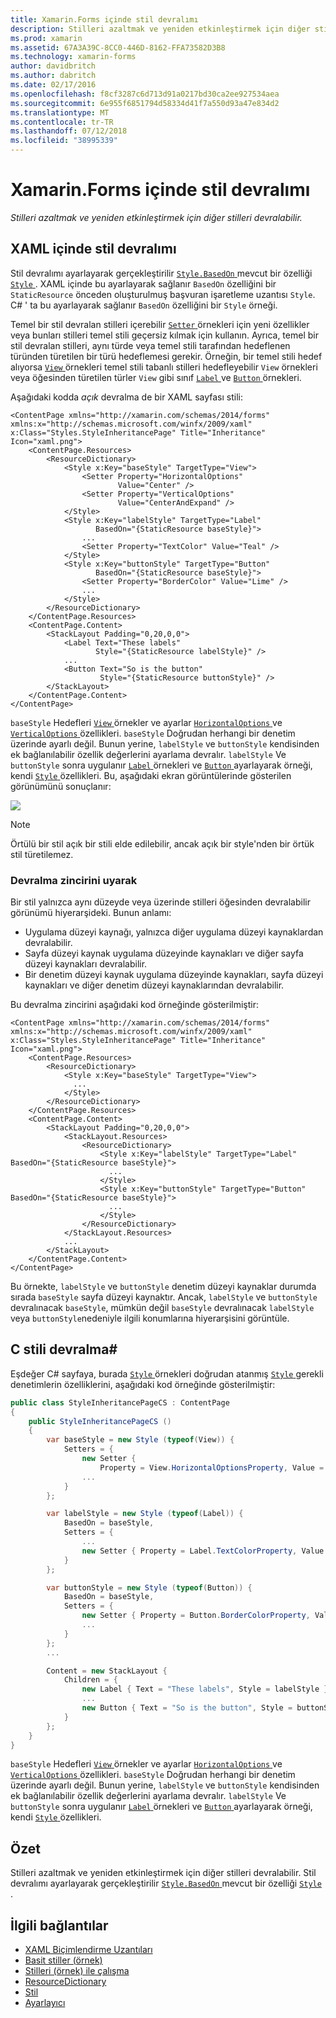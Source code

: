 ```yaml
---
title: Xamarin.Forms içinde stil devralımı
description: Stilleri azaltmak ve yeniden etkinleştirmek için diğer stilleri devralabilir. Bu makalede, bir Xamarin.Forms uygulamasında stil devralımı gerçekleştirmek açıklanmaktadır.
ms.prod: xamarin
ms.assetid: 67A3A39C-8CC0-446D-8162-FFA73582D3B8
ms.technology: xamarin-forms
author: davidbritch
ms.author: dabritch
ms.date: 02/17/2016
ms.openlocfilehash: f8cf3287c6d713d91a0217bd30ca2ee927534aea
ms.sourcegitcommit: 6e955f6851794d58334d41f7a550d93a47e834d2
ms.translationtype: MT
ms.contentlocale: tr-TR
ms.lasthandoff: 07/12/2018
ms.locfileid: "38995339"
---
```

# <a name="style-inheritance-in-xamarinforms"></a>Xamarin.Forms içinde stil devralımı

_Stilleri azaltmak ve yeniden etkinleştirmek için diğer stilleri devralabilir._

## <a name="style-inheritance-in-xaml"></a>XAML içinde stil devralımı

Stil devralımı ayarlayarak gerçekleştirilir [ `Style.BasedOn` ](xref:Xamarin.Forms.Style.BasedOn) mevcut bir özelliği [ `Style` ](xref:Xamarin.Forms.Style). XAML içinde bu ayarlayarak sağlanır `BasedOn` özelliğini bir `StaticResource` önceden oluşturulmuş başvuran işaretleme uzantısı `Style`. C# ' ta bu ayarlayarak sağlanır `BasedOn` özelliğini bir `Style` örneği.

Temel bir stil devralan stilleri içerebilir [ `Setter` ](xref:Xamarin.Forms.Setter) örnekleri için yeni özellikler veya bunları stilleri temel stili geçersiz kılmak için kullanın. Ayrıca, temel bir stil devralan stilleri, aynı türde veya temel stili tarafından hedeflenen türünden türetilen bir türü hedeflemesi gerekir. Örneğin, bir temel stili hedef alıyorsa [ `View` ](xref:Xamarin.Forms.View) örnekleri temel stili tabanlı stilleri hedefleyebilir `View` örnekleri veya öğesinden türetilen türler `View` gibi sınıf [ `Label` ](xref:Xamarin.Forms.Label) ve [ `Button` ](xref:Xamarin.Forms.Button) örnekleri.

Aşağıdaki kodda *açık* devralma de bir XAML sayfası stili:

```xaml
<ContentPage xmlns="http://xamarin.com/schemas/2014/forms" xmlns:x="http://schemas.microsoft.com/winfx/2009/xaml" x:Class="Styles.StyleInheritancePage" Title="Inheritance" Icon="xaml.png">
    <ContentPage.Resources>
        <ResourceDictionary>
            <Style x:Key="baseStyle" TargetType="View">
                <Setter Property="HorizontalOptions"
                        Value="Center" />
                <Setter Property="VerticalOptions"
                        Value="CenterAndExpand" />
            </Style>
            <Style x:Key="labelStyle" TargetType="Label"
                   BasedOn="{StaticResource baseStyle}">
                ...
                <Setter Property="TextColor" Value="Teal" />
            </Style>
            <Style x:Key="buttonStyle" TargetType="Button"
                   BasedOn="{StaticResource baseStyle}">
                <Setter Property="BorderColor" Value="Lime" />
                ...
            </Style>
        </ResourceDictionary>
    </ContentPage.Resources>
    <ContentPage.Content>
        <StackLayout Padding="0,20,0,0">
            <Label Text="These labels"
                   Style="{StaticResource labelStyle}" />
            ...
            <Button Text="So is the button"
                    Style="{StaticResource buttonStyle}" />
        </StackLayout>
    </ContentPage.Content>
</ContentPage>
```

`baseStyle` Hedefleri [ `View` ](xref:Xamarin.Forms.View) örnekler ve ayarlar [ `HorizontalOptions` ](xref:Xamarin.Forms.View.HorizontalOptions) ve [ `VerticalOptions` ](xref:Xamarin.Forms.View.VerticalOptions) özellikleri. `baseStyle` Doğrudan herhangi bir denetim üzerinde ayarlı değil. Bunun yerine, `labelStyle` ve `buttonStyle` kendisinden ek bağlanılabilir özellik değerlerini ayarlama devralır. `labelStyle` Ve `buttonStyle` sonra uygulanır [ `Label` ](xref:Xamarin.Forms.Label) örnekleri ve [ `Button` ](xref:Xamarin.Forms.Button) ayarlayarak örneği, kendi [ `Style` ](xref:Xamarin.Forms.VisualElement.Style) özellikleri. Bu, aşağıdaki ekran görüntülerinde gösterilen görünümünü sonuçlanır:

[![](inheritance-images/style-inheritance.png)](inheritance-images/style-inheritance-large.png#lightbox)

> [!NOTE]
> Örtülü bir stil açık bir stili elde edilebilir, ancak açık bir style'nden bir örtük stil türetilemez.

### <a name="respecting-the-inheritance-chain"></a>Devralma zincirini uyarak

Bir stil yalnızca aynı düzeyde veya üzerinde stilleri öğesinden devralabilir görünümü hiyerarşideki. Bunun anlamı:

- Uygulama düzeyi kaynağı, yalnızca diğer uygulama düzeyi kaynaklardan devralabilir.
- Sayfa düzeyi kaynak uygulama düzeyinde kaynakları ve diğer sayfa düzeyi kaynakları devralabilir.
- Bir denetim düzeyi kaynak uygulama düzeyinde kaynakları, sayfa düzeyi kaynakları ve diğer denetim düzeyi kaynaklarından devralabilir.

Bu devralma zincirini aşağıdaki kod örneğinde gösterilmiştir:

```xaml
<ContentPage xmlns="http://xamarin.com/schemas/2014/forms" xmlns:x="http://schemas.microsoft.com/winfx/2009/xaml" x:Class="Styles.StyleInheritancePage" Title="Inheritance" Icon="xaml.png">
    <ContentPage.Resources>
        <ResourceDictionary>
            <Style x:Key="baseStyle" TargetType="View">
              ...
            </Style>
        </ResourceDictionary>
    </ContentPage.Resources>
    <ContentPage.Content>
        <StackLayout Padding="0,20,0,0">
            <StackLayout.Resources>
                <ResourceDictionary>
                    <Style x:Key="labelStyle" TargetType="Label" BasedOn="{StaticResource baseStyle}">
                      ...
                    </Style>
                    <Style x:Key="buttonStyle" TargetType="Button" BasedOn="{StaticResource baseStyle}">
                      ...
                    </Style>
                </ResourceDictionary>
            </StackLayout.Resources>
            ...
        </StackLayout>
    </ContentPage.Content>
</ContentPage>
```

Bu örnekte, `labelStyle` ve `buttonStyle` denetim düzeyi kaynaklar durumda sırada `baseStyle` sayfa düzeyi kaynaktır. Ancak, `labelStyle` ve `buttonStyle` devralınacak `baseStyle`, mümkün değil `baseStyle` devralınacak `labelStyle` veya `buttonStyle`nedeniyle ilgili konumlarına hiyerarşisini görüntüle.

## <a name="style-inheritance-in-c35"></a>C stili devralma&#35;

Eşdeğer C# sayfaya, burada [ `Style` ](xref:Xamarin.Forms.Style) örnekleri doğrudan atanmış [ `Style` ](xref:Xamarin.Forms.VisualElement.Style) gerekli denetimlerin özelliklerini, aşağıdaki kod örneğinde gösterilmiştir:

```csharp
public class StyleInheritancePageCS : ContentPage
{
    public StyleInheritancePageCS ()
    {
        var baseStyle = new Style (typeof(View)) {
            Setters = {
                new Setter {
                    Property = View.HorizontalOptionsProperty, Value = LayoutOptions.Center    },
                ...
            }
        };

        var labelStyle = new Style (typeof(Label)) {
            BasedOn = baseStyle,
            Setters = {
                ...
                new Setter { Property = Label.TextColorProperty, Value = Color.Teal    }
            }
        };

        var buttonStyle = new Style (typeof(Button)) {
            BasedOn = baseStyle,
            Setters = {
                new Setter { Property = Button.BorderColorProperty, Value =    Color.Lime },
                ...
            }
        };
        ...

        Content = new StackLayout {
            Children = {
                new Label { Text = "These labels", Style = labelStyle },
                ...
                new Button { Text = "So is the button", Style = buttonStyle }
            }
        };
    }
}
```

`baseStyle` Hedefleri [ `View` ](xref:Xamarin.Forms.View) örnekler ve ayarlar [ `HorizontalOptions` ](xref:Xamarin.Forms.View.HorizontalOptions) ve [ `VerticalOptions` ](xref:Xamarin.Forms.View.VerticalOptions) özellikleri. `baseStyle` Doğrudan herhangi bir denetim üzerinde ayarlı değil. Bunun yerine, `labelStyle` ve `buttonStyle` kendisinden ek bağlanılabilir özellik değerlerini ayarlama devralır. `labelStyle` Ve `buttonStyle` sonra uygulanır [ `Label` ](xref:Xamarin.Forms.Label) örnekleri ve [ `Button` ](xref:Xamarin.Forms.Button) ayarlayarak örneği, kendi [ `Style` ](xref:Xamarin.Forms.VisualElement.Style) özellikleri.

## <a name="summary"></a>Özet

Stilleri azaltmak ve yeniden etkinleştirmek için diğer stilleri devralabilir. Stil devralımı ayarlayarak gerçekleştirilir [ `Style.BasedOn` ](xref:Xamarin.Forms.Style.BasedOn) mevcut bir özelliği [ `Style` ](xref:Xamarin.Forms.Style).


## <a name="related-links"></a>İlgili bağlantılar

- [XAML Biçimlendirme Uzantıları](~/xamarin-forms/xaml/xaml-basics/xaml-markup-extensions.md)
- [Basit stiller (örnek)](https://developer.xamarin.com/samples/xamarin-forms/UserInterface/Styles/BasicStyles/)
- [Stilleri (örnek) ile çalışma](https://developer.xamarin.com/samples/xamarin-forms/WorkingWithStyles/)
- [ResourceDictionary](xref:Xamarin.Forms.ResourceDictionary)
- [Stil](xref:Xamarin.Forms.Style)
- [Ayarlayıcı](xref:Xamarin.Forms.Setter)
